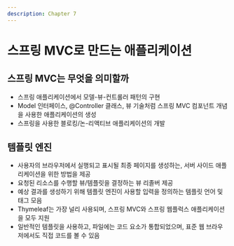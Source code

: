```yaml
---
description: Chapter 7
---
```


# 스프링 MVC로 만드는 애플리케이션

## 스프링 MVC는 무엇을 의미할까

* 스프링 애플리케이션에서 모델-뷰-컨트롤러 패턴의 구현
* Model 인터페이스, @Controller 클래스, 뷰 기술처럼 스프링 MVC 컴포넌트 개념을 사용한 애플리케이션의 생성
* 스프링을 사용한 블로킹/논-리액티브 애플리케이션의 개발

## 템플릿 엔진

* 사용자의 브라우저에서 실행되고 표시될 최종 페이지를 생성하는, 서버 사이드 애플리케이션을 위한 방법을 제공
* 요청된 리소스를 수행할 뷰/템플릿을 결정하는 뷰 리졸버 제공
* 예상 결과를 생성하기 위해 템플릿 엔진이 사용할 입력을 정의하는 템플릿 언어 및 태그 모음
* Thymeleaf는 가장 널리 사용되며, 스프링 MVC와 스프링 웹플럭스 애플리케이션을 모두 지원
* 일반적인 템플릿을 사용하고, 파일에는 코드 요소가 통합되었으며, 표준 웹 브라우저에서도 직접 코드를 볼 수 있음
